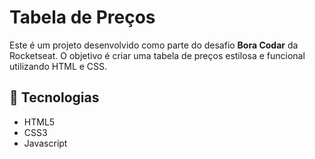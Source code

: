 # Tabela de Preços

Este é um projeto desenvolvido como parte do desafio **Bora Codar** da Rocketseat. O objetivo é criar uma tabela de preços estilosa e funcional utilizando HTML e CSS.

## 🚀 Tecnologias

- HTML5
- CSS3
- Javascript
